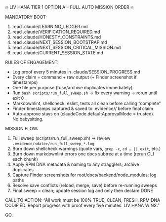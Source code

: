 <!-- Optimized: 2025-10-03 -->
<!-- RPM: 3.6.0.6.ops_technology_ship_status_documentation -->
<!-- Session: Dual-AI Collaboration - Final Sweep -->

🔥 LIV HANA TIER 1 OPTION A – FULL AUTO MISSION ORDER 🔥

MANDATORY BOOT:
1. read .claude/LEARNING_LEDGER.md
2. read .claude/VERIFICATION_REQUIRED.md
3. read .claude/HONESTY_CONSTRAINTS.md
4. read .claude/NEXT_SESSION_BOOTSTRAP.md
5. read .claude/NEXT_SESSION_CRITICAL_MISSION.md
6. read .claude/CURRENT_SESSION_STATE.md

RULES OF ENGAGEMENT:
- Log proof every 5 minutes in .claude/SESSION_PROGRESS.md
- Every claim = command + raw output (+ Finder screenshot if timestamps)
- One file per purpose (fuse/archive duplicates immediately)
- Run `bash scripts/run_full_sweep.sh` → fix every warning → rerun until exit 0
- Markdownlint, shellcheck, eslint, tests all clean before calling “complete”
- Finder timestamps captured & saved to .evidence/<date>/ before final claim
- Auto-approve stays on (claudeCode.defaultApprovalMode = trusted). No babysitting.

MISSION FLOW:
1. Full sweep (scripts/run_full_sweep.sh) → review `.evidence/<date>/run_full_sweep_*.log`
2. Burn down shellcheck warnings (quote vars, `grep -c`, `cd … || exit`, etc.)
3. Burn down markdownlint errors one docs subtree at a time (rerun CLI each chunk)
4. Apply RPM DNA metadata & naming to any stragglers; archive duplicates
5. Capture Finder screenshots for root/docs/backend/node_modules; log paths
6. Resolve save conflicts (reload, merge, save) before re-running sweeps
7. Final sweep = clean; update session log and only then declare DONE

CALL TO ACTION:
“All work must be 100% TRUE, CLEAN, FRESH, RPM DNA CODIFIED. Report progress with proof every five minutes. LIV HANA WINS.”

GO.
